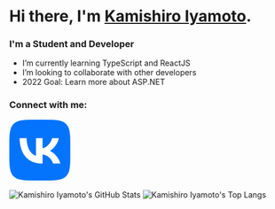 # Hi there, I'm [Kamishiro Iyamoto][vk].

### I'm a Student and Developer

- I’m currently learning TypeScript and ReactJS
- I’m looking to collaborate with other developers
- 2022 Goal: Learn more about ASP.NET

### Connect with me:

[![vk](VK.svg)][vk]

<img alt="Kamishiro Iyamoto's GitHub Stats" src="https://github-readme-stats.vercel.app/api?username=KamishiroIyamoto&title_color=ffffff&icon_color=ffffff&bg_color=0d1117&text_color=ffffff&border_color=ffffff" />

<img alt="Kamishiro Iyamoto's Top Langs" src="https://github-readme-stats.vercel.app/api/top-langs?username=KamishiroIyamoto&layout=compact&title_color=ffffff&icon_color=ffffff&bg_color=0d1117&text_color=ffffff&border_color=ffffff" />

[vk]: https://vk.com/kamishiro_iyamoto
